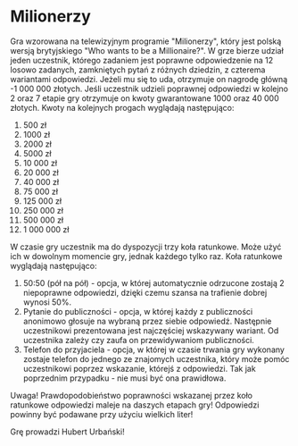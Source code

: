 # Milionerzy
Gra wzorowana na telewizyjnym programie "Milionerzy", który jest polską wersją brytyjskiego "Who wants to be a Millionaire?".
W grze bierze udział jeden uczestnik, którego zadaniem jest poprawne odpowiedzenie na 12 losowo zadanych, zamkniętych pytań z różnych dziedzin, z czterema wariantami odpowiedzi. Jeżeli mu się to uda, otrzymuje on nagrodę główną -1 000 000 złotych. 
Jeśli uczestnik udzieli poprawnej odpowiedzi w kolejno 2 oraz 7 etapie gry otrzymuje on kwoty gwarantowane 1000 oraz 40 000 złotych.
Kwoty na kolejnych progach wyglądają następująco:
1. 500 zł
2. 1000 zł
3. 2000 zł
4. 5000 zł
5. 10 000 zł
6. 20 000 zł
7. 40 000 zł
8. 75 000 zł
9. 125 000 zł
10. 250 000 zł
11.	500 000 zł
12.	1 000 000 zł


W czasie gry uczestnik ma do dyspozycji trzy koła ratunkowe. Może użyć ich w dowolnym momencie gry, jednak każdego tylko raz. Koła ratunkowe wyglądają następująco:
1. 50:50 (pół na pół) - opcja, w której automatycznie odrzucone zostają 2 niepoprawne odpowiedzi, dzięki czemu szansa na trafienie dobrej wynosi 50%.
2. Pytanie do publiczności - opcja, w której każdy z publiczności anonimowo głosuje na wybraną przez siebie odpowiedź. Następnie uczestnikowi prezentowana jest najczęściej wskazywany wariant. Od uczestnika zależy czy zaufa on przewidywaniom publiczności. 
3. Telefon do przyjaciela - opcja, w której w czasie trwania gry wykonany zostaje telefon do jednego ze znajomych uczestnika, który może pomóc uczestnikowi poprzez wskazanie, którejś z odpowiedzi. Tak jak poprzednim przypadku - nie musi być ona prawidłowa.


Uwaga! Prawdopodobieństwo poprawności wskazanej przez koło ratunkowe odpowiedzi maleje na daszych etapach gry!
Odpowiedzi powinny być podawane przy użyciu wielkich liter!

Grę prowadzi Hubert Urbański!
